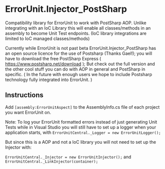 ﻿# ErrorUnit.Injector_PostSharp
Compatibility library for ErrorUnit to work with PostSharp AOP.
Unlike integrating with an IoC Library this will enable all classes/methods in an assembly to become Unit Test endpoints. 
(IoC library integrations are limited to IoC managed classes/methods)

Currently while ErrorUnit is not past beta ErrorUnit.Injector_PostSharp has an open source licence for the use of Postsharp (Thanks Gael!);
you will have to download the free PostSharp Express ( https://www.postsharp.net/download ); 
But check out the full version and the other cool stuff you can do with AOP in general and PostSharp in specific. 
( In the future with enough users we hope to include Postsharp technology fully integrated into ErrorUnit. )

## Instructions 

Add `[assembly:ErrorUnitAspect]` to the AssemblyInfo.cs file of each project you want ErrorUnit on.

Note:
To log your ErrorUnit formatted errors instead of just generating Unit Tests while in Visual Studio you will still have to set up a logger when your application starts, with  `ErrorUnitCentral._Logger = new ErrorUnitLogger();`

But since this is a AOP and not a IoC library you will not need to set up the Injector with:

`ErrorUnitCentral._Injector = new ErrorUnitInjector();`
and
`ErrorUnitCentral._LinkInjector(container);`